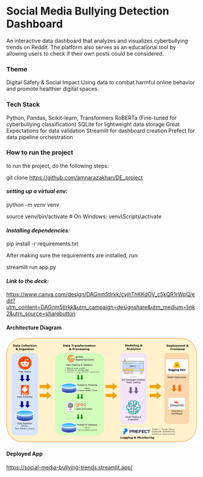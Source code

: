 # Social Media Bullying Detection Dashboard
An interactive data dashboard that analyzes and visualizes cyberbullying trends on Reddit. The platform also serves as an educational tool by allowing users to check if their own posts could be considered.

### **Theme**

Digital Safety & Social Impact
Using data to combat harmful online behavior and promote healthier digital spaces.

### **Tech Stack**
Python, Pandas, Scikit-learn, Transformers
RoBERTa (Fine-tuned for cyberbullying classification)
SQLite for lightweight data storage
Great Expectations for data validation
Streamlit for dashboard creation
Prefect for data pipeline orchestration

### **How to run the project**

to run the project, do the following steps:

git clone https://github.com/amnarazakhan/DE_project


#### _setting up a virtual env:_

python -m venv venv

source venv/bin/activate   # On Windows: venv\Scripts\activate

#### _Installing dependencies:_

pip install -r requirements.txt


After making sure the requirements are installed, run:

streamlit run app.py

#### _Link to the deck:_
https://www.canva.com/design/DAGnm5tlrkk/cvjhThKKdOV_c5kQR1rWpQ/edit?utm_content=DAGnm5tlrkk&utm_campaign=designshare&utm_medium=link2&utm_source=sharebutton

#### Architecture Diagram 
<html>
<img src="data architecture diagram.png" alt="Architecture Diagram" width="900" height="900">

</html>

#### Deployed App
https://social-media-bullying-trends.streamlit.app/

